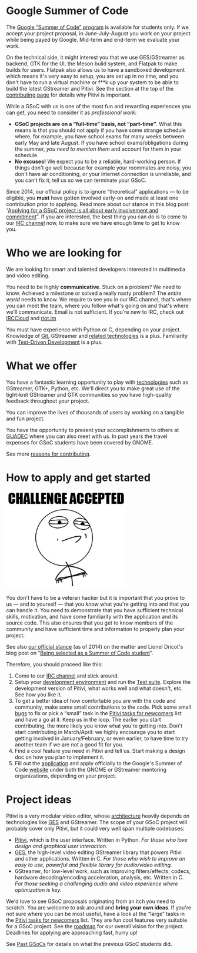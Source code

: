 # Google Summer of Code

The [Google “Summer of Code” program] is available for students only. If
we accept your project proposal, in June-July-August you work on your
project while being payed by Google. Mid-term and end-term we evaluate
your work.

On the technical side, it might interest you that we use GES/GStreamer
as backend, GTK for the UI, the Meson build system, and Flatpak to make
builds for users. Flatpak also allows us to have a sandboxed development
which means it's very easy to setup, you are set up in no time, and you
don't have to run a virtual machine or f\*\*k up your system to be able
to build the latest GStreamer and Pitivi. See the section at the top of
the [contributing page] for details why Pitivi is important.

While a GSoC with us is one of the most fun and rewarding experiences
you can get, you need to consider it as *professional work*:

-   **GSoC projects are on a “full-time” basis, not “part-time”**. What
    this means is that you should not apply if you have some strange
    schedule where, for example, you have school exams for many weeks
    between early May and late August. If you have school
    exams/obligations during the summer, *you need to mention them* and
    account for them in your schedule.
-   **No excuses!** We expect you to be a reliable, hard-working person.
    If things don't go well because for example your roommates are
    noisy, you don't have air conditioning, or your internet connection
    is unreliable, and you can't fix it, tell us so we can terminate
    your GSoC.

Since 2014, our official policy is to ignore “theoretical” applications
— to be eligible, you **must** have gotten involved early-on and made at
least one contribution prior to applying. Read more about our stance in
this blog post: “[Applying for a GSoC project is all about early
involvement and commitment]”. If you are interested, the best thing you
can do is to come to our [IRC channel] now, to make sure we have enough
time to get to know you.

  [Google “Summer of Code” program]: https://developers.google.com/open-source/gsoc/
  [contributing page]: http://www.pitivi.org/?go=contributing
  [Applying for a GSoC project is all about early involvement and
  commitment]: http://jeff.ecchi.ca/blog/2014/02/15/applying-for-a-gsoc-project-is-all-about-early-involvement-and-commitment/
  [IRC channel]: http://www.pitivi.org/?go=contact

# Who we are looking for

We are looking for smart and talented developers interested in
multimedia and video editing.

You need to be highly **communicative**. Stuck on a problem? We need to
know. Achieved a milestone or solved a really nasty problem? The *entire
world* needs to know. We require to see you in our IRC channel, that's
where you can meet the team, where you follow what's going on and that's
where we'll communicate. Email is not sufficient. If you're new to IRC,
check out [IRCCloud] and [riot.im]

You must have experience with Python or C, depending on your project.
Knowledge of [Git], GStreamer and [related technologies] is a plus.
Familiarity with [Test-Driven Development] is a plus.

  [riot.im]: https://riot.im/app
  [IRCCloud]: https://www.irccloud.com/pricing
  [Git]: Git.md
  [related technologies]: Architecture.md
  [Test-Driven Development]: http://en.wikipedia.org/wiki/Test-driven_development

# What we offer

You have a fantastic learning opportunity to play with [technologies]
such as GStreamer, GTK+, Python, etc. We'll direct you to make great use
of the tight-knit GStreamer and GTK communities so you have high-quality
feedback throughout your project.

You can improve the lives of thousands of users by working on a tangible
and fun project.

You have the opportunity to present your accomplishments to others at
[GUADEC] where you can also meet with us. In past years the travel
expenses for GSoC students have been covered by GNOME.

See more [reasons for contributing].

  [technologies]: Architecture.md
  [GUADEC]: http://en.wikipedia.org/wiki/GNOME_Users_And_Developers_European_Conference
  [reasons for contributing]: http://www.pitivi.org/?go=contributing

# How to apply and get started

![](images/Challenge-Accepted.png "Challenge-Accepted.png")

You don't have to be a veteran hacker but it is important that you prove
to us — and to yourself — that you *know* what you're getting into and
that you can handle it. You need to demonstrate that you have sufficient
technical skills, motivation, and have some familiarity with the
application and its source code. This also ensures that you get to know
members of the community and have sufficient time and information to
properly plan your project.

See also [our official stance] (as of 2014) on the matter and Lionel
Dricot's blog post on “[Being selected as a Summer of Code student]”.

Therefore, you should proceed like this:

1.  Come to our [IRC channel] and stick around.
2.  Setup your [development environment] and run the [Test suite].
    Explore the development version of Pitivi, what works well and what
    doesn't, etc. See how you like it.
3.  To get a better idea of how comfortable you are with the code and
    community, make some small contributions to the code. Pick some
    small [bugs] to fix or pick a “small” task in the [Pitivi tasks for
    newcomers] list and have a go at it. Keep us in the loop. The
    earlier you start contributing, the more likely you know what you're
    getting into. Don't start contributing in March/April: we highly
    encourage you to start getting involved in January/February, or even
    earlier, to have time to try another team if we are not a good fit
    for you.
4.  Find a cool feature you need in Pitivi and tell us. Start making a
    design doc on how you plan to implement it.
5.  Fill out the [application] and apply officially to the Google's
    Summer of Code [website] under both the GNOME or GStreamer mentoring
    organizations, depending on your project.

  [our official stance]: http://jeff.ecchi.ca/blog/2014/02/15/applying-for-a-gsoc-project-is-all-about-early-involvement-and-commitment/
  [Being selected as a Summer of Code student]: http://ploum.net/be-selected-student-for-soc/
  [IRC channel]: http://www.pitivi.org/?go=contact
  [development environment]: https://github.com/pitivi/pitivi/blob/master/docs/HACKING.md
  [Test suite]: Testing.md
  [bugs]: https://phabricator.freedesktop.org/project/view/15/
  [Pitivi tasks for newcomers]: https://phabricator.freedesktop.org/tag/pitivi_tasks_for_newcomers/
  [application]: https://wiki.gnome.org/Outreach/SummerOfCode/Students#Fill_out_the_Application
  [website]: https://developers.google.com/open-source/gsoc/

# Project ideas
Pitivi is a very modular video editor, whose [architecture] heavily
depends on technologies like [GES] and GStreamer. The scope of your GSoC
project will probably cover only Pitivi, but it could very well span
multiple codebases:

-   [Pitivi], which is the user interface. Written in Python. *For those
    who love design and graphical user interaction.*
-   [GES], the high-level video editing GStreamer library that powers
    Pitivi and other applications. Written in C. *For those who wish to
    improve an easy to use, powerful and flexible library for
    audio/video editing.*
-   GStreamer, for low-level work, such as improving filters/effects,
    codecs, hardware decoding/encoding acceleration, analysis, etc.
    Written in C. *For those seeking a challenging audio and video
    experience where optimization is key.*

We'd love to see GSoC proposals originating from an itch you need to
scratch. You are welcome to ask around and **bring your own ideas**. If
you're not sure where you can be most useful, have a look at the “large”
tasks in the [Pitivi tasks for newcomers] list. They are fun cool
features very suitable for a GSoC project. See the [roadmap] for our
overall vision for the project. Deadlines for applying are approaching
fast, hurry up!

See [Past GSoCs] for details on what the previous GSoC students did.

  [architecture]: Architecture.md
  [GES]: GES.md
  [Pitivi]: http://www.pitivi.org/manual/mainwindow.html
  [Pitivi tasks for newcomers]: https://phabricator.freedesktop.org/tag/pitivi_tasks_for_newcomers/
  [roadmap]: Roadmap.md
  [Past GSoCs]: Past_GSoCs.md

